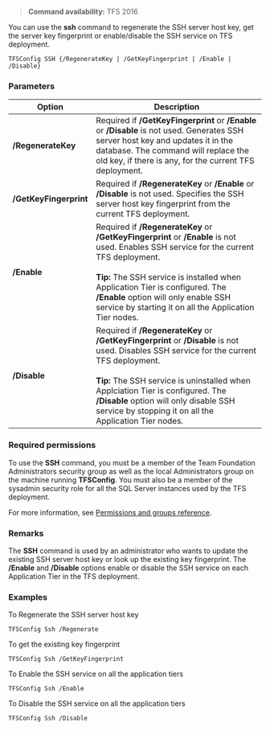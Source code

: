 >**Command availability:** TFS 2016

You can use the **ssh** command to regenerate the SSH server host key, get the server key fingerprint or enable/disable the SSH service on TFS deployment.

	TFSConfig SSH {/RegenerateKey | /GetKeyFingerprint | /Enable | /Disable} 

### Parameters

<table>
	<thead>
		<tr>
			<th>Option</th>
			<th>Description</th>
		</tr>
	</thead>
	<tbody>
		<tr>
			<td><strong>/RegenerateKey</strong></td>
			<td>
				Required if <strong>/GetKeyFingerprint</strong> or <strong>/Enable</strong> or <strong>/Disable</strong> is not used.
				Generates SSH server host key and updates it in the database. The command will replace the old key, if there is any, for the current TFS deployment. 				
			</td>
		</tr>
		<tr>
			<td><strong>/GetKeyFingerprint</strong></td>
			<td>
				Required if <strong>/RegenerateKey</strong> or <strong>/Enable</strong> or <strong>/Disable</strong> is not used.
				Specifies the SSH server host key fingerprint from the current TFS deployment. 
			</td>
		</tr>
		<tr>
			<td><strong>/Enable</strong></td>
			<td>
				Required if <strong>/RegenerateKey</strong> or <strong>/GetKeyFingerprint</strong> or <strong>/Enable</strong> is not used.
				Enables SSH service for the current TFS deployment.<br /><br />
				<strong>Tip:</strong> The SSH service is installed when Application Tier is configured. The <strong>/Enable</strong> option will only enable SSH service by starting it on all the Application Tier nodes. 
			</td>
		</tr>
		<tr>
			<td><strong>/Disable</strong></td>
			<td>
				Required if <strong>/RegenerateKey</strong> or <strong>/GetKeyFingerprint</strong> or <strong>/Disable</strong> is not used.
				Disables SSH service for the current TFS deployment.<br /><br />
				<strong>Tip:</strong> The SSH service is uninstalled when Applciation Tier is configured. The <strong>/Disable</strong> option will only disable SSH service by stopping it on all the Application Tier nodes.
			</td>
		</tr>
	</tbody>
</table>

### Required permissions

To use the **SSH** command, you must be a member of the Team Foundation Administrators security group as well as the local Administrators group on the machine running **TFSConfig**. 
You must also be a member of the sysadmin security role for all the SQL Server instances used by the TFS deployment. 

For more information, see [Permissions and groups reference](/vsts/security/permissions).

### Remarks

The **SSH** command is used by an administrator who wants to update the existing SSH server host key or look up the existing key fingerprint. 
The **/Enable** and **/Disable** options enable or disable the SSH service on each Application Tier in the TFS deployment.

### Examples

To Regenerate the SSH server host key

    TFSConfig Ssh /Regenerate

To get the existing key fingerprint

    TFSConfig Ssh /GetKeyFingerprint

To Enable the SSH service on all the application tiers

    TFSConfig Ssh /Enable

To Disable the SSH service on all the application tiers

    TFSConfig Ssh /Disable